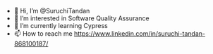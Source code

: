 - 👋 Hi, I’m @SuruchiTandan
- 👀 I’m interested in Software Quality Assurance
- 🌱 I’m currently learning Cypress
- 📫 How to reach me https://www.linkedin.com/in/suruchi-tandan-868100187/

<!---
SuruchiTandan/SuruchiTandan is a ✨ special ✨ repository because its `README.md` (this file) appears on your GitHub profile.
You can click the Preview link to take a look at your changes.
--->
